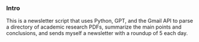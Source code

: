 ### Intro
This is a newsletter script that uses Python, GPT, and the Gmail API to parse a directory of academic research PDFs, summarize the main points and conclusions, and sends myself a newsletter with a roundup of 5 each day.  
